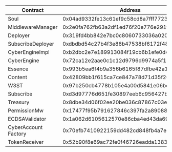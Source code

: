 | Contract             | Address                                    |
| -------------------- | ------------------------------------------ |
| Soul                 | 0x04ad9332fe13c61ef9c58cd8a7fff77230dd6e77 |
| MiddlewareManager    | 0x2e0fa762fb63a2df1ed76f20e776e291f777fa6f |
| Deployer             | 0x319fd4bb842e7bc0c8060733036a02042964ba85 |
| SubscribeDeployer    | 0xdbdbd54c27b4f3e86b47538bf6172f485c4b96b8 |
| CyberEngineImpl      | 0xb2dbc2e7e189913084f19cb6b1efe0d446df4cbe |
| CyberEngine          | 0x72ca12e2aae0c1c12d9796d9974a5f1204cf51f3 |
| Essence              | 0x993b5ea6f4b9a356b6165f87dfbe42a163b65f09 |
| Content              | 0x42809bb1f615ca7ce847a78d71d35f20d6dbe799 |
| W3ST                 | 0x97b250cb4778b105e4a00d5841e06bcd6aa0703f |
| Subscribe            | 0xd3d97776d651fe30897eeb6c956427b999b6cb26 |
| Treasury             | 0x8dbe34d06f02ee20be036c87867c03e40aa39d41 |
| PermissionMw         | 0x17477f95b791627846c397fa2a890883f2922882 |
| ECDSAValidator       | 0x1a062d6105612570e86cba4ed43da69371ea4755 |
| CyberAccount Factory | 0x70efb7410922159dd482cd848fb4a7e8c266f95c |
| TokenReceiver        | 0x52b90f8e69ac72fe0f46726eadda13835cbb01fa |
